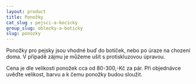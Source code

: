 ```yaml
---
layout: product
title: Ponožky
cat_slug : pejsci-a-kocicky
group_slug: oblecky-a-boticky
slug: ponozky
---
```


Ponožky pro pejsky jsou vhodné buď do botiček, nebo po úraze na chození doma. V případě zájmu je můžeme ušít s protiskluzovou úpravou.

Cena je dle velikosti ponožek cca od 80-300,-Kč za pár. Při objednávce uvěďte velikost, barvu a k čemu ponožky budou sloužit.

